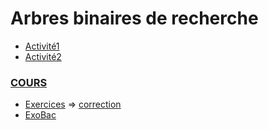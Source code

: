 # Arbres binaires de recherche
* [Activité1](https://notebook.basthon.fr/?from=https://raw.githubusercontent.com/thfruchart/tnsi/main/09/Act1_ABR.ipynb)
* [Activité2](https://notebook.basthon.fr/?from=https://raw.githubusercontent.com/thfruchart/tnsi/main/09/Act2_ABR.ipynb)

### [COURS](COURS_ABR.ipynb)

* [Exercices](https://notebook.basthon.fr/?from=https://raw.githubusercontent.com/thfruchart/tnsi/main/09/EXERCICES_ABR.ipynb) => [correction](https://notebook.basthon.fr/?from=https://raw.githubusercontent.com/thfruchart/tnsi/main/09/EXO_ABR_CORRECTION.ipynb)
* [ExoBac](BAC-21-MCL2-EXO3.pdf)
